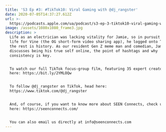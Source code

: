 ```yaml
---
title: 'S3 Ep #3: #TikTok10: Viral Gaming with @dj_rangster'
date: 2020-07-05T14:37:27.612Z
url: >-
  https://podcasts.apple.com/ua/podcast/s3-ep-3-tiktok10-viral-gaming-with-dj-rangster/id1449998981?i=1000482801963
image: /assets/1080x1080_frame3.jpg
description: >
  Life as an electrician was lacking vitality for Jamie, so in pursuit of his
  life for Vine (the OG short-form video sharing app), he logged onto TikTok and
  the rest is history. As our resident Gen Z meme man and comedian, Jamie
  discusses being his true self online, the point of hashtags and why
  consistency is key. 


  To watch our full TikTok focus-group film, featuring 35 expert creators, head
  here: https://bit.ly/2YMLOQw 


  To follow @dj_rangster on TikTok, head here:
  https://www.tiktok.com/@dj_rangster


  And, of course, if you want to know more about SEEN Connects, check us out
  here: https://seenconnects.com/ 


  You can also email us directly at info@seenconnects.com
---
```


